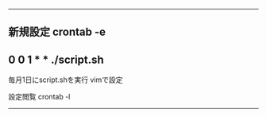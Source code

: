 

---

新規設定
crontab -e
-----------------------
0 0 1 * * ./script.sh
------------------------
毎月1日にscript.shを実行
vimで設定

設定閲覧
crontab -l

---
